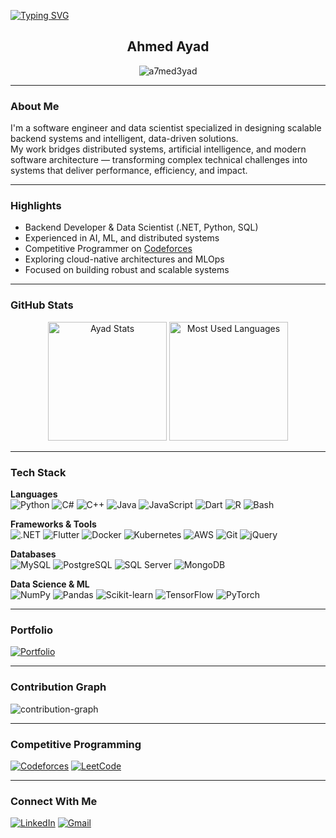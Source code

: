 <!-- 💫 Animated Typing Intro -->
[![Typing SVG](https://readme-typing-svg.demolab.com?font=Fira+Code&pause=1000&color=36BCF7&center=true&vCenter=true&width=700&lines=Software+Engineer+%7C+Data+Scientist;+Building+Intelligent+Systems+that+Power+Real-World+Innovation)](https://git.io/typing-svg)

<h2 align="center">Ahmed Ayad</h2>

<p align="center">
  <img src="https://komarev.com/ghpvc/?username=a7med3yad&label=Profile%20views&color=grey&style=flat-square" alt="a7med3yad" />
</p>

---

### About Me

I'm a software engineer and data scientist specialized in designing scalable backend systems and intelligent, data-driven solutions.  
My work bridges distributed systems, artificial intelligence, and modern software architecture — transforming complex technical challenges into systems that deliver performance, efficiency, and impact.

---

### Highlights

- Backend Developer & Data Scientist (.NET, Python, SQL)  
- Experienced in AI, ML, and distributed systems  
- Competitive Programmer on [Codeforces](https://codeforces.com/profile/Abou_3yad)  
- Exploring cloud-native architectures and MLOps  
- Focused on building robust and scalable systems

---

### GitHub Stats

<p align="center">
  <img src="https://readmestats.999857.xyz/api?username=a7med3yad&show_icons=true&locale=en&theme=github_dark" height="190" alt="Ayad Stats" />
  <img src="https://github-readme-stats.vercel.app/api/top-langs/?username=a7med3yad&layout=compact&theme=github_dark&langs_count=8" height="190" alt="Most Used Languages" />
</p>

---

### Tech Stack

**Languages**  
![Python](https://img.shields.io/badge/Python-0d1117?style=for-the-badge&logo=python&logoColor=gray)
![C#](https://img.shields.io/badge/C%23-0d1117?style=for-the-badge&logo=csharp&logoColor=gray)
![C++](https://img.shields.io/badge/C++-0d1117?style=for-the-badge&logo=cplusplus&logoColor=gray)
![Java](https://img.shields.io/badge/Java-0d1117?style=for-the-badge&logo=openjdk&logoColor=gray)
![JavaScript](https://img.shields.io/badge/JavaScript-0d1117?style=for-the-badge&logo=javascript&logoColor=gray)
![Dart](https://img.shields.io/badge/Dart-0d1117?style=for-the-badge&logo=dart&logoColor=gray)
![R](https://img.shields.io/badge/R-0d1117?style=for-the-badge&logo=r&logoColor=gray)
![Bash](https://img.shields.io/badge/Bash-0d1117?style=for-the-badge&logo=gnu-bash&logoColor=gray)

**Frameworks & Tools**  
![.NET](https://img.shields.io/badge/.NET-0d1117?style=for-the-badge&logo=dotnet&logoColor=gray)
![Flutter](https://img.shields.io/badge/Flutter-0d1117?style=for-the-badge&logo=flutter&logoColor=gray)
![Docker](https://img.shields.io/badge/Docker-0d1117?style=for-the-badge&logo=docker&logoColor=gray)
![Kubernetes](https://img.shields.io/badge/Kubernetes-0d1117?style=for-the-badge&logo=kubernetes&logoColor=gray)
![AWS](https://img.shields.io/badge/AWS-0d1117?style=for-the-badge&logo=amazon-aws&logoColor=gray)
![Git](https://img.shields.io/badge/Git-0d1117?style=for-the-badge&logo=git&logoColor=gray)
![jQuery](https://img.shields.io/badge/jQuery-0d1117?style=for-the-badge&logo=jquery&logoColor=gray)

**Databases**  
![MySQL](https://img.shields.io/badge/MySQL-0d1117?style=for-the-badge&logo=mysql&logoColor=gray)
![PostgreSQL](https://img.shields.io/badge/PostgreSQL-0d1117?style=for-the-badge&logo=postgresql&logoColor=gray)
![SQL Server](https://img.shields.io/badge/SQL%20Server-0d1117?style=for-the-badge&logo=microsoftsqlserver&logoColor=gray)
![MongoDB](https://img.shields.io/badge/MongoDB-0d1117?style=for-the-badge&logo=mongodb&logoColor=gray)

**Data Science & ML**  
![NumPy](https://img.shields.io/badge/NumPy-0d1117?style=for-the-badge&logo=numpy&logoColor=gray)
![Pandas](https://img.shields.io/badge/Pandas-0d1117?style=for-the-badge&logo=pandas&logoColor=gray)
![Scikit-learn](https://img.shields.io/badge/Scikit--learn-0d1117?style=for-the-badge&logo=scikitlearn&logoColor=gray)
![TensorFlow](https://img.shields.io/badge/TensorFlow-0d1117?style=for-the-badge&logo=tensorflow&logoColor=gray)
![PyTorch](https://img.shields.io/badge/PyTorch-0d1117?style=for-the-badge&logo=pytorch&logoColor=gray)

---

### Portfolio
[![Portfolio](https://img.shields.io/badge/Portfolio-0d1117?style=for-the-badge&logo=github&logoColor=gray)](https://a7med3yad.netlify.app/)

---

### Contribution Graph
![contribution-graph](https://github-readme-activity-graph.vercel.app/graph?username=a7med3yad&bg_color=0d1117&color=666666&line=888888&point=AAAAAA&area=true&hide_border=true)

---

### Competitive Programming
[![Codeforces](https://img.shields.io/badge/Codeforces-0d1117?style=for-the-badge&logo=codeforces&logoColor=gray)](https://codeforces.com/profile/Abou_3yad)
[![LeetCode](https://img.shields.io/badge/LeetCode-0d1117?style=for-the-badge&logo=leetcode&logoColor=gray)](https://leetcode.com/u/a7med3yad/)

---

### Connect With Me
[![LinkedIn](https://img.shields.io/badge/LinkedIn-0d1117?style=for-the-badge&logo=linkedin&logoColor=gray)](https://www.linkedin.com/in/ahmed-ayad-1000b52ab/)
[![Gmail](https://img.shields.io/badge/Gmail-0d1117?style=for-the-badge&logo=gmail&logoColor=gray)](mailto:ahmed.ibrahim01974@gmail.com)
